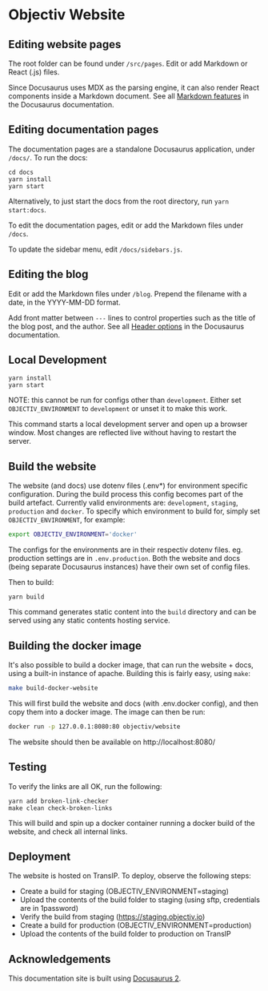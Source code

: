 # Objectiv Website

## Editing website pages

The root folder can be found under `/src/pages`. Edit or add Markdown or React (.js) files. 

Since Docusaurus uses MDX as the parsing engine, it can also render React components inside a Markdown 
document. See all [Markdown features](https://docusaurus.io/docs/markdown-features) in the Docusaurus 
documentation.

## Editing documentation pages

The documentation pages are a standalone Docusaurus application, under `/docs/`. To run the docs:

```console
cd docs
yarn install
yarn start
```

Alternatively, to just start the docs from the root directory, run `yarn start:docs`.

To edit the documentation pages, edit or add the Markdown files under `/docs`. 

To update the sidebar menu, edit `/docs/sidebars.js`.

## Editing the blog

Edit or add the Markdown files under `/blog`. Prepend the filename with a date, in the YYYY-MM-DD format.

Add front matter between `---` lines to control properties such as the title of the blog post, and the author.
See all [Header options](https://docusaurus.io/docs/blog#header-options) in the Docusaurus documentation.

## Local Development

```console
yarn install
yarn start
```

NOTE: this cannot be run for configs other than `development`. Either set `OBJECTIV_ENVIRONMENT` to `development` or 
unset it to make this work.

This command starts a local development server and open up a browser window. Most changes are reflected live 
without having to restart the server.

## Build the website

The website (and docs) use dotenv files (.env*) for environment specific configuration. During the build process
this config becomes part of the build artefact. Currently valid environments are: `development`, `staging`, `production` 
and `docker`. To specify which environment to build for, simply set `OBJECTIV_ENVIRONMENT`, for example:

```bash
export OBJECTIV_ENVIRONMENT='docker'
```

The configs for the environments are in their respectiv dotenv files. eg. production settings are in `.env.production`. 
Both the website and docs (being separate Docusaurus instances) have their own set of config files.

Then to build:

```console
yarn build
```
This command generates static content into the `build` directory and can be served using any static contents 
hosting service.


## Building the docker image

It's also possible to build a docker image, that can run the website + docs, using a built-in instance of apache. Building
this is fairly easy, using `make`:
```bash
make build-docker-website
```
This will first build the website and docs (with .env.docker config), and then copy them into a docker image. The image
can then be run:
```bash
docker run -p 127.0.0.1:8080:80 objectiv/website
```
The website should then be available on http://localhost:8080/

## Testing

To verify the links are all OK, run the following:
```asciidoc
yarn add broken-link-checker
make clean check-broken-links
```
This will build and spin up a docker container running a docker build of the website, and check all internal links.

## Deployment

The website is hosted on TransIP. To deploy, observe the following steps:
* Create a build for staging (OBJECTIV_ENVIRONMENT=staging)
* Upload the contents of the build folder to staging (using sftp, credentials are in 1password)
* Verify the build from staging (https://staging.objectiv.io)
* Create a build for production (OBJECTIV_ENVIRONMENT=production)
* Upload the contents of the build folder to production on TransIP

## Acknowledgements
This documentation site is built using [Docusaurus 2](https://v2.docusaurus.io/).